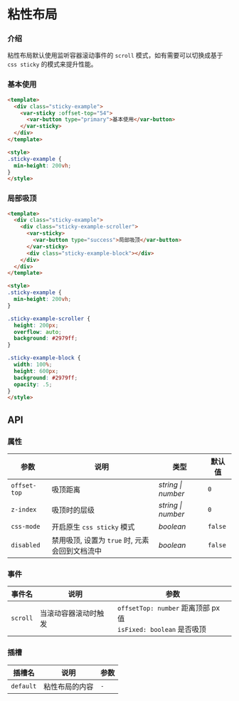 # 粘性布局

### 介绍

粘性布局默认使用监听容器滚动事件的 `scroll` 模式，如有需要可以切换成基于 `css sticky` 的模式来提升性能。

### 基本使用

```html
<template>
  <div class="sticky-example">
    <var-sticky :offset-top="54">
      <var-button type="primary">基本使用</var-button>
    </var-sticky>
  </div>
</template>

<style>
.sticky-example {
  min-height: 200vh;
}
</style>
```

### 局部吸顶

```html
<template>
  <div class="sticky-example">
    <div class="sticky-example-scroller">
      <var-sticky>
        <var-button type="success">局部吸顶</var-button>
      </var-sticky>
      <div class="sticky-example-block"></div>
    </div>
  </div>
</template>

<style>
.sticky-example {
  min-height: 200vh;
}

.sticky-example-scroller {
  height: 200px;
  overflow: auto;
  background: #2979ff;
}

.sticky-example-block {
  width: 100%;
  height: 600px;
  background: #2979ff;
  opacity: .5;
}
</style>
```

## API

### 属性

| 参数 | 说明 | 类型 | 默认值 |
| --- | --- | --- | --- |
| `offset-top` | 吸顶距离 | _string \| number_ | `0` |
| `z-index` | 吸顶时的层级 | _string \| number_ | `0` |
| `css-mode` | 开启原生 `css sticky` 模式 | _boolean_ | `false` |
| `disabled` | 禁用吸顶, 设置为 `true` 时, 元素会回到文档流中 | _boolean_ | `false` |

### 事件

| 事件名 | 说明 | 参数 |
| --- | --- | --- |
| `scroll` | 当滚动容器滚动时触发 | `offsetTop: number` 距离顶部 px 值 <br> `isFixed: boolean` 是否吸顶 |

### 插槽

| 插槽名 | 说明 | 参数 |
| --- | --- | --- |
| `default` | 粘性布局的内容 | `-` |